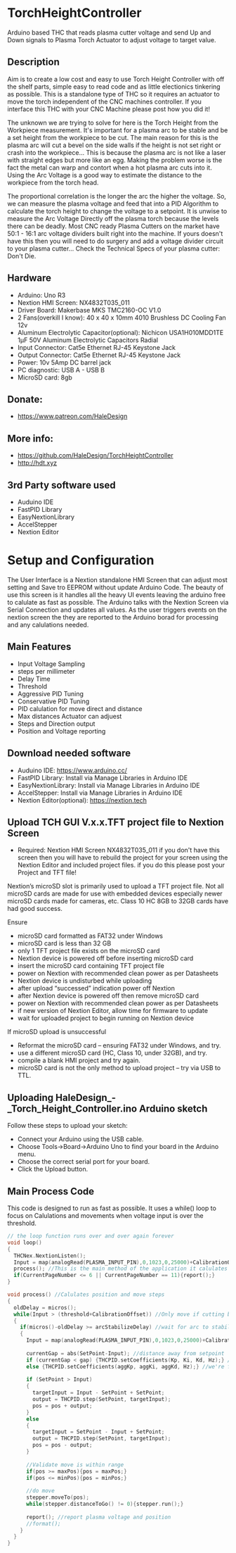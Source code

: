 # TorchHeightController
Arduino based THC that reads plasma cutter voltage and send Up and Down signals to Plasma Torch Actuator to adjust voltage to target value.

## Description
Aim is to create a low cost and easy to use Torch Height Controller with off the shelf parts, simple easy to read code and as little electionics tinkering as possible.
This is a standalone type of THC so it requires an actuator to move the torch independent of the CNC machines controller. 
If you interface this THC with your CNC Machine please post how you did it!

The unknown we are trying to solve for here is the Torch Height from the Workpiece measurement. 
It's important for a plasma arc to be stable and be a set height from the workpiece to be cut. 
The main reason for this is the plasma arc will cut a bevel on the side walls if the height is not set right or crash into the workpiece...
This is because the plasma arc is not like a laser with straight edges but more like an egg. 
Making the problem worse is the fact the metal can warp and contort when a hot plasma arc cuts into it. 
Using the Arc Voltage is a good way to estimate the distance to the workpiece from the torch head. 

The proportional correlation is the longer the arc the higher the voltage. 
So, we can measure the plasma voltage and feed that into a PID Algorithm to calculate the torch height to change the voltage to a setpoint. 
It is unwise to measure the Arc Voltage Directly off the plasma torch because the levels there can be deadly. 
Most CNC ready Plasma Cutters on the market have 50:1 - 16:1 arc voltage dividers built right into the machine. 
If yours doesn't have this then you will need to do surgery and add a voltage divider circuit to your plasma cutter... 
Check the Technical Specs of your plasma cutter: 
Don't Die.

## Hardware
* Arduino: Uno R3
* Nextion HMI Screen: NX4832T035_011
* Driver Board: Makerbase MKS TMC2160-OC V1.0
* 2 Fans(overkill I know): 40 x 40 x 10mm 4010 Brushless DC Cooling Fan 12v
* Aluminum Electrolytic Capacitor(optional): Nichicon USA1H010MDD1TE 1µF 50V Aluminum Electrolytic Capacitors Radial
* Input Connector: Cat5e Ethernet RJ-45 Keystone Jack
* Output Connector: Cat5e Ethernet RJ-45 Keystone Jack
* Power: 10v 5Amp DC barrel jack
* PC diagnostic: USB A - USB B
* MicroSD card: 8gb

## Donate:
* https://www.patreon.com/HaleDesign

## More info:
* https://github.com/HaleDesign/TorchHeightController
* http://hdt.xyz

## 3rd Party software used
 * Auduino IDE
 * FastPID Library
 * EasyNextionLibrary
 * AccelStepper
 * Nextion Editor
 
# Setup and Configuration
The User Interface is a Nextion standalone HMI Screen that can adjust most setting and Save tro EEPROM without update Arduino Code. The beauty of use this screen is it handles all the heavy UI events leaving the arduino free to calulate as fast as possible. The Arduino talks with the Nextion Screen via Serial Connection and updates all values. As the user triggers events on the nextion screen the they are reported to the Arduino borad for processing and any calulations needed. 

## Main Features 
 * Input Voltage Sampling
 * steps per millimeter
 * Delay Time
 * Threshold
 * Aggressive PID Tuning
 * Conservative PID Tuning
 * PID calulation for move direct and distance
 * Max distances Actuator can adjuest
 * Steps and Direction output
 * Position and Voltage reporting

## Download needed software
 * Auduino IDE: https://www.arduino.cc/
 * FastPID Library: Install via Manage Libraries in Arduino IDE
 * EasyNextionLibrary: Install via Manage Libraries in Arduino IDE
 * AccelStepper: Install via Manage Libraries in Arduino IDE
 * Nextion Editor(optional): https://nextion.tech 

## Upload TCH GUI V.x.x.TFT project file to Nextion Screen
* Required: Nextion HMI Screen NX4832T035_011
if you don't have this screen then you will have to rebuild the project for your screen using the Nextion Editor and included project files.
if you do this please post your Project and TFT file!

Nextion’s microSD slot is primarily used to upload a TFT project file.
Not all microSD cards are made for use with embedded devices especially newer microSD cards made for cameras, etc.
Class 10 HC 8GB to 32GB cards have had good success. 

Ensure
* microSD card formatted as FAT32 under Windows
* microSD card is less than 32 GB
* only 1 TFT project file exists on the microSD card
* Nextion device is powered off  before inserting microSD card
* insert the microSD card containing TFT project file
* power on Nextion with recommended clean power as per Datasheets
* Nextion device is undisturbed while uploading
* after upload “successed” indication power off Nextion
* after Nextion device is powered off  then remove microSD card
* power on Nextion with recommended clean power as per Datasheets
* if new version of Nextion Editor, allow time for firmware to update
* wait for uploaded project to begin running on Nextion device

If  microSD upload is unsuccessful
* Reformat the microSD card –  ensuring FAT32 under Windows, and try.
* use a different microSD card (HC, Class 10, under 32GB), and try.
* compile a blank HMI project and try again.
* microSD card is not the only method to upload project – try via USB to TTL.

## Uploading HaleDesign_-_Torch_Height_Controller.ino Arduino sketch
Follow these steps to upload your sketch:
* Connect your Arduino using the USB cable. 
* Choose Tools→Board→Arduino Uno to find your board in the Arduino menu. 
* Choose the correct serial port for your board. 
* Click the Upload button.

## Main Process Code 
This code is designed to run as fast as possible. It uses a while() loop to focus on Calulations and movements when voltage input is over the threshold.

```c++ 
// the loop function runs over and over again forever
void loop()
{
  THCNex.NextionListen();
  Input = map(analogRead(PLASMA_INPUT_PIN),0,1023,0,25000)+CalibrationOffset; //reads plasma arc voltage and convert to millivolt
  process(); //This is the main method of the application it calulates position and move steps if Input Voltage is over threshold.
  if(CurrentPageNumber <= 6 || CurrentPageNumber == 11){report();}
}

void process() //Calulates position and move steps
{
  oldDelay = micros();
  while(Input > (threshold+CalibrationOffset)) //Only move if cutting by checking for voltage above a threshold level
  {
    if(micros()-oldDelay >= arcStabilizeDelay) //wait for arc to stabilize tipically 100-300ms
    {
      Input = map(analogRead(PLASMA_INPUT_PIN),0,1023,0,25000)+CalibrationOffset; //get new plasma arc voltage and convert to millivolts
      
      currentGap = abs(SetPoint-Input); //distance away from setpoint
      if (currentGap < gap) {THCPID.setCoefficients(Kp, Ki, Kd, Hz);} //we're close to setpoint, use conservative tuning parameters
      else {THCPID.setCoefficients(aggKp, aggKi, aggKd, Hz);} //we're far from setpoint, use aggressive tuning parameters
  
      if (SetPoint > Input)
      {
        targetInput = Input - SetPoint + SetPoint;
        output = THCPID.step(SetPoint, targetInput);
        pos = pos + output;
      }
      else
      {
        targetInput = SetPoint - Input + SetPoint;
        output = THCPID.step(SetPoint, targetInput);
        pos = pos - output;  
      }
    
      //Validate move is within range
      if(pos >= maxPos){pos = maxPos;}
      if(pos <= minPos){pos = minPos;}
      
      //do move
      stepper.moveTo(pos);
      while(stepper.distanceToGo() != 0){stepper.run();}
      
      report(); //report plasma voltage and position
      //format();         
    }
  }
}
```
